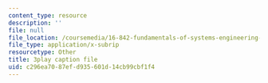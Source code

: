 ```yaml
---
content_type: resource
description: ''
file: null
file_location: /coursemedia/16-842-fundamentals-of-systems-engineering-fall-2015/c296ea7087efd935601d14cb99cbf1f4_b0VqqwHLqcI.srt
file_type: application/x-subrip
resourcetype: Other
title: 3play caption file
uid: c296ea70-87ef-d935-601d-14cb99cbf1f4
---
```

